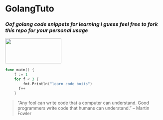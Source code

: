 # GolangTuto
### _Oof golang code snippets for learning i guess feel free to fork this repo for your personal usage_

 <img src="https://encrypted-tbn0.gstatic.com/images?q=tbn:ANd9GcToZ9xjrIQV7kZo7mWztjH4L1QF-qD9Wk0YKA&usqp=CAU" height="80" width="180">



```go
func main() {
	f := 1
	for f < 3 {
		fmt.Println("learn code boiis")
      f++
	}
```

> "Any fool can write code that a computer can understand. Good programmers write code that humans can understand.” – Martin Fowler

